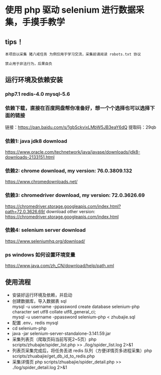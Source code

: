 # 使用 php 驱动 selenium 进行数据采集，手摸手教学

## tips！
`本项目以采集 猪八戒任务 为例仅用于学习交流，采集前请阅读 robots.txt 协议`

`禁止用于非法行为，后果自负`

## 运行环境及依赖安装

### php7.1 redis-4.0 mysql-5.6

### 依赖下载，直接在百度网盘帮你准备好，想一个个选择也可以选择下面的链接
链接：https://pan.baidu.com/s/1gbSckvixLMbW5JB3eaY6dQ
提取码：29qb

### 依赖1: java jdk8 download
https://www.oracle.com/technetwork/java/javase/downloads/jdk8-downloads-2133151.html

### 依赖2: chrome download, my version: 76.0.3809.132
https://www.chromedownloads.net/

### 依赖3: chromedriver download, my version: 72.0.3626.69
https://chromedriver.storage.googleapis.com/index.html?path=72.0.3626.69/
download other version:
https://chromedriver.storage.googleapis.com/index.html

### 依赖4: selenium server download
https://www.seleniumhq.org/download/

### ps windows 如何设置环境变量
https://www.java.com/zh_CN/download/help/path.xml

## 使用流程
- 安装好运行环境及依赖，并启动  
- 创建数据库，导入数据表 sql  
mysql -u username -ppassword create database selenium-php character set utf8 collate utf8_general_ci;  
mysql -u username -ppassword selenium-php < zhubajie.sql  
- 配置 .env，redis mysql  
- cd selenium-php  
- java -jar selenium-server-standalone-3.141.59.jar  
- 采集列表页（爬取页码当前写死2~5页）php scripts/zhubajie/spider_list.php >> ./log/spider_list.log 2>&1  
- 列表页采集完成后，将任务丢进 redis 队列（方便详情页多进程采集）php scripts/zhuabajie/get_db_id_to_redis.php  
- 采集详情页 php scripts/zhuabajie/spider_detail.php >> ./log/spider_detail.log 2>&1  

